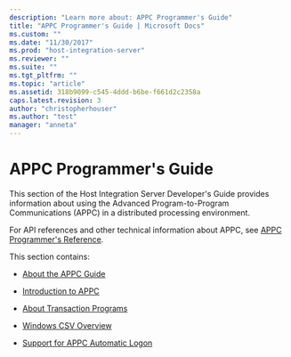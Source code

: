 ```yaml
---
description: "Learn more about: APPC Programmer's Guide"
title: "APPC Programmer's Guide | Microsoft Docs"
ms.custom: ""
ms.date: "11/30/2017"
ms.prod: "host-integration-server"
ms.reviewer: ""
ms.suite: ""
ms.tgt_pltfrm: ""
ms.topic: "article"
ms.assetid: 318b9099-c545-4ddd-b6be-f661d2c2358a
caps.latest.revision: 3
author: "christopherhouser"
ms.author: "test"
manager: "anneta"
---
```

# APPC Programmer's Guide
This section of the Host Integration Server Developer's Guide provides information about using the Advanced Program-to-Program Communications (APPC) in a distributed processing environment.  
  
 For API references and other technical information about APPC, see [APPC Programmer's Reference](./appc-programmer-s-reference1.md).  

  
 This section contains:  
  
-   [About the APPC Guide](../core/appc-guide2.md)  
  
-   [Introduction to APPC](../core/introduction-to-appc2.md)  
  
-   [About Transaction Programs](../core/transaction-programs-overview1.md)  
  
-   [Windows CSV Overview](../core/windows-csv-overview2.md)  
  
-   [Support for APPC Automatic Logon](../core/support-for-appc-automatic-logon2.md)
